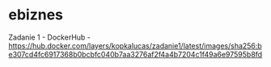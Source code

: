 # ebiznes

Zadanie 1 - DockerHub - https://hub.docker.com/layers/kopkalucas/zadanie1/latest/images/sha256:be307cd4fc6917368b0bcbfc040b7aa3276af2f4a4b7204c1f49a6e97595b8fd
